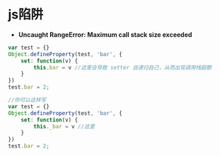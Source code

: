 # js陷阱

- **Uncaught RangeError: Maximum call stack size exceeded**
```javascript
var test = {}
Object.defineProperty(test, 'bar', {
	set: function(v) {
 		this.bar = v //这里会导致 setter 自递归自己，从而出现调用栈超额
	}
})
test.bar = 2;

//你可以这样写
var test = {}
Object.defineProperty(test, 'bar', {
	set: function(v) {
 		this._bar = v //这里
	}
})
test.bar = 2;


```
